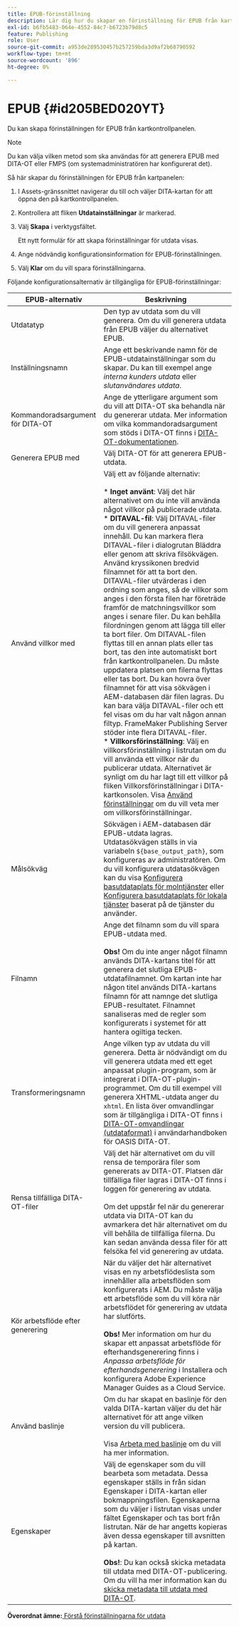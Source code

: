 ```yaml
---
title: EPUB-förinställning
description: Lär dig hur du skapar en förinställning för EPUB från kartpanelen. Konfigurera förinställningen för EPUB-utdata i Experience Manager Guides.
exl-id: b6fb5483-064e-4552-84c7-b6723b79d8c5
feature: Publishing
role: User
source-git-commit: a953de289530457b257259bda3d9af2b68790592
workflow-type: tm+mt
source-wordcount: '896'
ht-degree: 0%

---
```


# EPUB {#id205BED020YT}

Du kan skapa förinställningen för EPUB från kartkontrollpanelen.

>[!NOTE]
>
> Du kan välja vilken metod som ska användas för att generera EPUB med DITA-OT eller FMPS \(om systemadministratören har konfigurerat det\).

Så här skapar du förinställningen för EPUB från kartpanelen:

1. I Assets-gränssnittet navigerar du till och väljer DITA-kartan för att öppna den på kartkontrollpanelen.
1. Kontrollera att fliken **Utdatainställningar** är markerad.
1. Välj **Skapa** i verktygsfältet.

   Ett nytt formulär för att skapa förinställningar för utdata visas.

1. Ange nödvändig konfigurationsinformation för EPUB-förinställningen.
1. Välj **Klar** om du vill spara förinställningarna.

Följande konfigurationsalternativ är tillgängliga för EPUB-förinställningar:

| EPUB-alternativ | Beskrivning |
| --- | --- |
| Utdatatyp | Den typ av utdata som du vill generera. Om du vill generera utdata från EPUB väljer du alternativet EPUB. |
| Inställningsnamn | Ange ett beskrivande namn för de EPUB-utdatainställningar som du skapar. Du kan till exempel ange _interna kunders utdata_ eller _slutanvändares utdata_. |
| Kommandoradsargument för DITA-OT | Ange de ytterligare argument som du vill att DITA-OT ska behandla när du genererar utdata. Mer information om vilka kommandoradsargument som stöds i DITA-OT finns i [DITA-OT-dokumentationen](https://www.dita-ot.org/). |
| Generera EPUB med | Välj DITA-OT för att generera EPUB-utdata. |
| Använd villkor med | Välj ett av följande alternativ:<br><br>* **Inget använt**: Välj det här alternativet om du inte vill använda något villkor på publicerade utdata.<br>* **DITAVAL-fil**: Välj DITAVAL-filer om du vill generera anpassat innehåll. Du kan markera flera DITAVAL-filer i dialogrutan Bläddra eller genom att skriva filsökvägen. Använd kryssikonen bredvid filnamnet för att ta bort den. DITAVAL-filer utvärderas i den ordning som anges, så de villkor som anges i den första filen har företräde framför de matchningsvillkor som anges i senare filer. Du kan behålla filordningen genom att lägga till eller ta bort filer. Om DITAVAL-filen flyttas till en annan plats eller tas bort, tas den inte automatiskt bort från kartkontrollpanelen. Du måste uppdatera platsen om filerna flyttas eller tas bort. Du kan hovra över filnamnet för att visa sökvägen i AEM-databasen där filen lagras. Du kan bara välja DITAVAL-filer och ett fel visas om du har valt någon annan filtyp. FrameMaker Publishing Server stöder inte flera DITAVAL-filer.<br>* **Villkorsförinställning**: Välj en villkorsförinställning i listrutan om du vill använda ett villkor när du publicerar utdata. Alternativet är synligt om du har lagt till ett villkor på fliken Villkorsförinställningar i DITA-kartkonsolen. Visa [Använd förinställningar](generate-output-use-condition-presets.md#id1825FL004PN) om du vill veta mer om villkorsförinställningar. |
| Målsökväg | Sökvägen i AEM-databasen där EPUB-utdata lagras. Utdatasökvägen ställs in via variabeln `${base_output_path}`, som konfigureras av administratören. Om du vill konfigurera utdatasökvägen kan du visa [Konfigurera basutdataplats för molntjänster](../native-pdf/configure-base-location-cs.md) eller [Konfigurera basutdataplats för lokala tjänster](../native-pdf/configure-base-output-location.md) baserat på de tjänster du använder. |
| Filnamn | Ange det filnamn som du vill spara EPUB-utdata med.<br><br>**Obs!** Om du inte anger något filnamn används DITA-kartans titel för att generera det slutliga EPUB-utdatafilnamnet. Om kartan inte har någon titel används DITA-kartans filnamn för att namnge det slutliga EPUB-resultatet. Filnamnet sanaliseras med de regler som konfigurerats i systemet för att hantera ogiltiga tecken. |
| Transformeringsnamn | Ange vilken typ av utdata du vill generera. Detta är nödvändigt om du vill generera utdata med ett eget anpassat plugin-program, som är integrerat i DITA-OT-plugin-programmet. Om du till exempel vill generera XHTML-utdata anger du `xhtml`. En lista över omvandlingar som är tillgängliga i DITA-OT finns i [DITA-OT-omvandlingar (utdataformat)](http://www.dita-ot.org/2.3/user-guide/AvailableTransforms.md) i användarhandboken för OASIS DITA-OT. |
| Rensa tillfälliga DITA-OT-filer | Välj det här alternativet om du vill rensa de temporära filer som genererats av DITA-OT. Platsen där tillfälliga filer lagras i DITA-OT finns i loggen för generering av utdata.<br><br>Om det uppstår fel när du genererar utdata via DITA-OT kan du avmarkera det här alternativet om du vill behålla de tillfälliga filerna. Du kan sedan använda dessa filer för att felsöka fel vid generering av utdata. |
| Kör arbetsflöde efter generering | När du väljer det här alternativet visas en ny arbetsflödeslista som innehåller alla arbetsflöden som konfigurerats i AEM. Du måste välja ett arbetsflöde som du vill köra när arbetsflödet för generering av utdata har slutförts.<br><br>**Obs!** Mer information om hur du skapar ett anpassat arbetsflöde för efterhandsgenerering finns i _Anpassa arbetsflöde för efterhandsgenerering_ i Installera och konfigurera Adobe Experience Manager Guides as a Cloud Service. |
| Använd baslinje | Om du har skapat en baslinje för den valda DITA-kartan väljer du det här alternativet för att ange vilken version du vill publicera.<br><br>Visa [Arbeta med baslinje](generate-output-use-baseline-for-publishing.md#id1825FI0J0PF) om du vill ha mer information. |
| Egenskaper | Välj de egenskaper som du vill bearbeta som metadata. Dessa egenskaper ställs in från sidan Egenskaper i DITA-kartan eller bokmappningsfilen. Egenskaperna som du väljer i listrutan visas under fältet Egenskaper och tas bort från listrutan. När de har angetts kopieras även dessa egenskaper till avsnitten på kartan.<br><br>**Obs!**: Du kan också skicka metadata till utdata med DITA-OT-publicering. Om du vill ha mer information kan du [skicka metadata till utdata med DITA-OT](pass-metadata-dita-ot.md#id21BJ00QD0XA). |

**Överordnat ämne:**&#x200B;[&#x200B; Förstå förinställningarna för utdata](generate-output-understand-presets.md)
